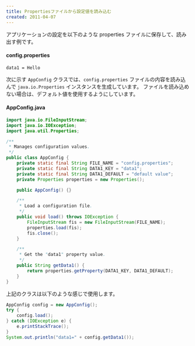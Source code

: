 ```yaml
---
title: Propertiesファイルから設定値を読み込む
created: 2011-04-07
---
```


アプリケーションの設定を以下のような properties ファイルに保存して、読み出す例です。

#### config.properties
~~~
data1 = Hello
~~~

次に示す `AppConfig` クラスでは、`config.properties` ファイルの内容を読み込んで `java.io.Properties` インスタンスを生成しています。
ファイルを読み込めない場合は、デフォルト値を使用するようにしています。

#### AppConfig.java

~~~ java
import java.io.FileInputStream;
import java.io.IOException;
import java.util.Properties;

/**
 * Manages configuration values.
 */
public class AppConfig {
    private static final String FILE_NAME = "config.properties";
    private static final String DATA1_KEY = "data1";
    private static final String DATA1_DEFAULT = "default value";
    private Properties properties = new Properties();

    public AppConfig() {}

    /**
     * Load a configuration file.
     */
    public void load() throws IOException {
        FileInputStream fis = new FileInputStream(FILE_NAME);
        properties.load(fis);
        fis.close();
    }

    /**
     * Get the "data1" property value.
     */
    public String getData1() {
        return properties.getProperty(DATA1_KEY, DATA1_DEFAULT);
    }
}
~~~

上記のクラスは以下のような感じで使用します。

~~~ java
AppConfig config = new AppConfig();
try {
    config.load();
} catch (IOException e) {
    e.printStackTrace();
}
System.out.println("data1=" + config.getData1());
~~~

